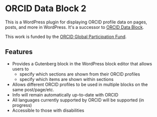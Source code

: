 # ORCID Data Block 2

This is a WordPress plugin for displaying ORCID profile data on pages, posts, and more in WordPress. It's a successor to [ORCID Data Block](https://github.com/MESH-Research/orcid-data-block).

This work is funded by the [ORCID Global Participation Fund](https://info.orcid.org/global-participation-fund-announces-fourth-round-of-awardees/).

## Features

* Provides a Gutenberg block in the WordPress block editor that allows users to 
  * specify which sections are shown from their ORCID profiles 
  * specify which items are shown within sections 
* Allows different ORCID profiles to be used in multiple blocks on the same post/page/etc.
* Info will remain automatically up-to-date with ORCID 
* All languages currently supported by ORCID will be supported (in progress)
* Accessible to those with disabilities
